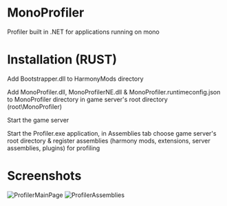 # MonoProfiler
Profiler built in .NET for applications running on mono
# Installation (RUST)

Add Bootstrapper.dll to HarmonyMods directory

Add MonoProfiler.dll, MonoProfilerNE.dll & MonoProfiler.runtimeconfig.json to MonoProfiler directory in game server's root directory (root\MonoProfiler\)

Start the game server

Start the Profiler.exe application, in Assemblies tab choose game server's root directory & register assemblies (harmony mods, extensions, server assemblies, plugins) for profiling
# Screenshots

![ProfilerMainPage](https://github.com/user-attachments/assets/b280d975-d843-4c98-8fc3-c871ec009071)
![ProfilerAssemblies](https://github.com/user-attachments/assets/9dbf7648-fd44-447b-a789-d474f4c09ed0)


